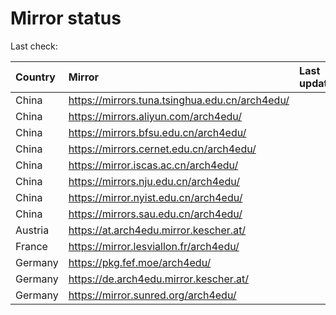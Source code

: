 <script src="./time.js"></script>
# Mirror status
Last check: <script type="text/javascript">localize(1703103543.304176);</script>

|Country|Mirror|Last update|
|:------|:-----|:----------|
|China|https://mirrors.tuna.tsinghua.edu.cn/arch4edu/|<script type="text/javascript">localize(1703097131);</script>|
|China|https://mirrors.aliyun.com/arch4edu/|<script type="text/javascript">localize(1703053695);</script>|
|China|https://mirrors.bfsu.edu.cn/arch4edu/|<script type="text/javascript">localize(1703053695);</script>|
|China|https://mirrors.cernet.edu.cn/arch4edu/|<script type="text/javascript">localize(1703053695);</script>|
|China|https://mirror.iscas.ac.cn/arch4edu/|<script type="text/javascript">localize(1703053695);</script>|
|China|https://mirrors.nju.edu.cn/arch4edu/|<script type="text/javascript">localize(1702925547);</script>|
|China|https://mirror.nyist.edu.cn/arch4edu/|<script type="text/javascript">localize(1703097131);</script>|
|China|https://mirrors.sau.edu.cn/arch4edu/|<script type="text/javascript">localize(1703097131);</script>|
|Austria|https://at.arch4edu.mirror.kescher.at/|<script type="text/javascript">localize(1703097131);</script>|
|France|https://mirror.lesviallon.fr/arch4edu/|<script type="text/javascript">localize(1703053695);</script>|
|Germany|https://pkg.fef.moe/arch4edu/|<script type="text/javascript">localize(1703097131);</script>|
|Germany|https://de.arch4edu.mirror.kescher.at/|<script type="text/javascript">localize(1703097131);</script>|
|Germany|https://mirror.sunred.org/arch4edu/|<script type="text/javascript">localize(1703097131);</script>|

<script src="./tablefilter/tablefilter.js"></script>
<script src="./table.js"></script>